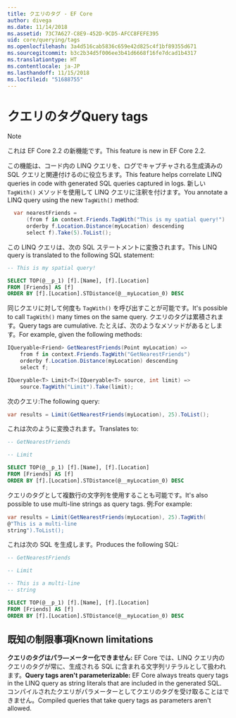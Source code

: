 ```yaml
---
title: クエリのタグ - EF Core
author: divega
ms.date: 11/14/2018
ms.assetid: 73C7A627-C8E9-452D-9CD5-AFCC8FEFE395
uid: core/querying/tags
ms.openlocfilehash: 3a4d516cab5836c659e42d825c4f1bf89355d671
ms.sourcegitcommit: b3c2b34d5f006ee3b41d6668f16fe7dcad1b4317
ms.translationtype: HT
ms.contentlocale: ja-JP
ms.lasthandoff: 11/15/2018
ms.locfileid: "51688755"
---
```

# <a name="query-tags"></a><span data-ttu-id="d8352-102">クエリのタグ</span><span class="sxs-lookup"><span data-stu-id="d8352-102">Query tags</span></span>
> [!NOTE]
> <span data-ttu-id="d8352-103">これは EF Core 2.2 の新機能です。</span><span class="sxs-lookup"><span data-stu-id="d8352-103">This feature is new in EF Core 2.2.</span></span>

<span data-ttu-id="d8352-104">この機能は、コード内の LINQ クエリを、ログでキャプチャされる生成済みの SQL クエリと関連付けるのに役立ちます。</span><span class="sxs-lookup"><span data-stu-id="d8352-104">This feature helps correlate LINQ queries in code with generated SQL queries captured in logs.</span></span>
<span data-ttu-id="d8352-105">新しい `TagWith()` メソッドを使用して LINQ クエリに注釈を付けます。</span><span class="sxs-lookup"><span data-stu-id="d8352-105">You annotate a LINQ query using the new `TagWith()` method:</span></span> 

``` csharp
  var nearestFriends =
      (from f in context.Friends.TagWith("This is my spatial query!")
      orderby f.Location.Distance(myLocation) descending
      select f).Take(5).ToList();
```

<span data-ttu-id="d8352-106">この LINQ クエリは、次の SQL ステートメントに変換されます。</span><span class="sxs-lookup"><span data-stu-id="d8352-106">This LINQ query is translated to the following SQL statement:</span></span>

``` sql
-- This is my spatial query!

SELECT TOP(@__p_1) [f].[Name], [f].[Location]
FROM [Friends] AS [f]
ORDER BY [f].[Location].STDistance(@__myLocation_0) DESC
```

<span data-ttu-id="d8352-107">同じクエリに対して何度も `TagWith()` を呼び出すことが可能です。</span><span class="sxs-lookup"><span data-stu-id="d8352-107">It's possible to call `TagWith()` many times on the same query.</span></span>
<span data-ttu-id="d8352-108">クエリのタグは累積されます。</span><span class="sxs-lookup"><span data-stu-id="d8352-108">Query tags are cumulative.</span></span>
<span data-ttu-id="d8352-109">たとえば、次のようなメソッドがあるとします。</span><span class="sxs-lookup"><span data-stu-id="d8352-109">For example, given the following methods:</span></span>

``` csharp
IQueryable<Friend> GetNearestFriends(Point myLocation) =>
    from f in context.Friends.TagWith("GetNearestFriends")
    orderby f.Location.Distance(myLocation) descending
    select f;

IQueryable<T> Limit<T>(IQueryable<T> source, int limit) =>
    source.TagWith("Limit").Take(limit);
```

<span data-ttu-id="d8352-110">次のクエリ:</span><span class="sxs-lookup"><span data-stu-id="d8352-110">The following query:</span></span>   

``` csharp
var results = Limit(GetNearestFriends(myLocation), 25).ToList();
```

<span data-ttu-id="d8352-111">これは次のように変換されます。</span><span class="sxs-lookup"><span data-stu-id="d8352-111">Translates to:</span></span>

``` sql
-- GetNearestFriends

-- Limit

SELECT TOP(@__p_1) [f].[Name], [f].[Location]
FROM [Friends] AS [f]
ORDER BY [f].[Location].STDistance(@__myLocation_0) DESC
```

<span data-ttu-id="d8352-112">クエリのタグとして複数行の文字列を使用することも可能です。</span><span class="sxs-lookup"><span data-stu-id="d8352-112">It's also possible to use multi-line strings as query tags.</span></span>
<span data-ttu-id="d8352-113">例:</span><span class="sxs-lookup"><span data-stu-id="d8352-113">For example:</span></span>

``` csharp
var results = Limit(GetNearestFriends(myLocation), 25).TagWith(
@"This is a multi-line
string").ToList();
```

<span data-ttu-id="d8352-114">これは次の SQL を生成します。</span><span class="sxs-lookup"><span data-stu-id="d8352-114">Produces the following SQL:</span></span>

``` sql
-- GetNearestFriends

-- Limit

-- This is a multi-line
-- string

SELECT TOP(@__p_1) [f].[Name], [f].[Location]
FROM [Friends] AS [f]
ORDER BY [f].[Location].STDistance(@__myLocation_0) DESC
```

## <a name="known-limitations"></a><span data-ttu-id="d8352-115">既知の制限事項</span><span class="sxs-lookup"><span data-stu-id="d8352-115">Known limitations</span></span>
<span data-ttu-id="d8352-116">**クエリのタグはパラ―メーター化できません:** EF Core では、LINQ クエリ内のクエリのタグが常に、生成される SQL に含まれる文字列リテラルとして扱われます。</span><span class="sxs-lookup"><span data-stu-id="d8352-116">**Query tags aren't parameterizable:** EF Core always treats query tags in the LINQ query as string literals that are included in the generated SQL.</span></span>
<span data-ttu-id="d8352-117">コンパイルされたクエリがパラメーターとしてクエリのタグを受け取ることはできません。</span><span class="sxs-lookup"><span data-stu-id="d8352-117">Compiled queries that take query tags as parameters aren't allowed.</span></span>